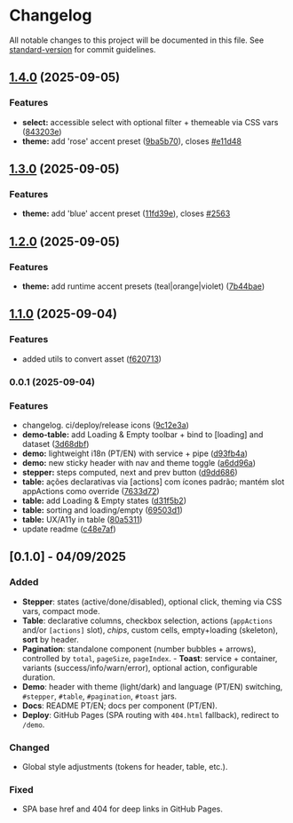 # Changelog

All notable changes to this project will be documented in this file. See [standard-version](https://github.com/conventional-changelog/standard-version) for commit guidelines.

## [1.4.0](https://github.com/AysllaGomes/angular-components/compare/v1.3.0...v1.4.0) (2025-09-05)
### Features
* **select:** accessible select with optional filter + themeable via CSS vars ([843203e](https://github.com/AysllaGomes/angular-components/commit/843203e4a48f438ce5eea58630c7767ba9290636))
* **theme:** add 'rose' accent preset ([9ba5b70](https://github.com/AysllaGomes/angular-components/commit/9ba5b70f4572968ad908bf0d4c8f6afa2cf59330)), closes [#e11d48](https://github.com/AysllaGomes/angular-components/issues/e11d48)

## [1.3.0](https://github.com/AysllaGomes/angular-components/compare/v1.2.0...v1.3.0) (2025-09-05)
### Features
* **theme:** add 'blue' accent preset ([11fd39e](https://github.com/AysllaGomes/angular-components/commit/11fd39eeec0e0c65e9afcc0de7314cead771007f)), closes [#2563](https://github.com/AysllaGomes/angular-components/issues/2563)

## [1.2.0](https://github.com/AysllaGomes/angular-components/compare/v1.1.0...v1.2.0) (2025-09-05)
### Features
* **theme:** add runtime accent presets (teal|orange|violet) ([7b44bae](https://github.com/AysllaGomes/angular-components/commit/7b44baed72c512c609071c6e00a4c0f30a7315d3))

## [1.1.0](https://github.com/AysllaGomes/angular-components/compare/v0.0.1...v1.1.0) (2025-09-04)
### Features
* added utils to convert asset ([f620713](https://github.com/AysllaGomes/angular-components/commit/f62071313788e9606402eb1481f8e8e7d8a90770))

### 0.0.1 (2025-09-04)
### Features
* changelog. ci/deploy/release icons ([9c12e3a](https://github.com/AysllaGomes/angular-components/commit/9c12e3aaa2c40239663d8a11bd2e9f8273e6e898))
* **demo-table:** add Loading & Empty toolbar + bind to [loading] and dataset ([3d68dbf](https://github.com/AysllaGomes/angular-components/commit/3d68dbfd2a56b3632d41911165ff09bece736c2a))
* **demo:** lightweight i18n (PT/EN) with service + pipe ([d93fb4a](https://github.com/AysllaGomes/angular-components/commit/d93fb4a527fc2894dc944e46e50ce7e0aee284a0))
* **demo:** new sticky header with nav and theme toggle ([a6dd96a](https://github.com/AysllaGomes/angular-components/commit/a6dd96a85f11e1480af85c3c0a4d33321b935dd5))
* **stepper:** steps computed, next and prev button ([d9dd686](https://github.com/AysllaGomes/angular-components/commit/d9dd6863f026a71f74bfe8b3c662d53483a61f7b))
* **table:** ações declarativas via [actions] com ícones padrão; mantém slot appActions como override ([7633d72](https://github.com/AysllaGomes/angular-components/commit/7633d723643d23253660b9d9cce6cda32ed2e325))
* **table:** add Loading & Empty states ([d31f5b2](https://github.com/AysllaGomes/angular-components/commit/d31f5b245ec1efefd2bd39aa777e8ce246e8b083))
* **table:** sorting and loading/empty ([69503d1](https://github.com/AysllaGomes/angular-components/commit/69503d14c56270fd3fdfc69bc9dfb7e954d51f76))
* **table:** UX/A11y in table ([80a5311](https://github.com/AysllaGomes/angular-components/commit/80a53115b91f1ee5fdf8af5026e5b3dfc6ab9d8b))
* update readme ([c48e7af](https://github.com/AysllaGomes/angular-components/commit/c48e7af9dd717c655f19812c8addc5ccf1f3bcbe))

## [0.1.0] - 04/09/2025
### Added
- **Stepper**: states (active/done/disabled), optional click, theming via CSS vars, compact mode.
- **Table**: declarative columns, checkbox selection, actions (`appActions` and/or `[actions]` slot), *chips*, custom cells, empty+loading (skeleton), **sort** by header.
- **Pagination**: standalone component (number bubbles + arrows), controlled by `total`, `pageSize`, `pageIndex`. - **Toast**: service + container, variants (success/info/warn/error), optional action, configurable duration.
- **Demo**: header with theme (light/dark) and language (PT/EN) switching, `#stepper`, `#table`, `#pagination`, `#toast` jars.
- **Docs**: README PT/EN; docs per component (PT/EN).
- **Deploy**: GitHub Pages (SPA routing with `404.html` fallback), redirect to `/demo`.

### Changed
- Global style adjustments (tokens for header, table, etc.).

### Fixed
- SPA base href and 404 for deep links in GitHub Pages.
